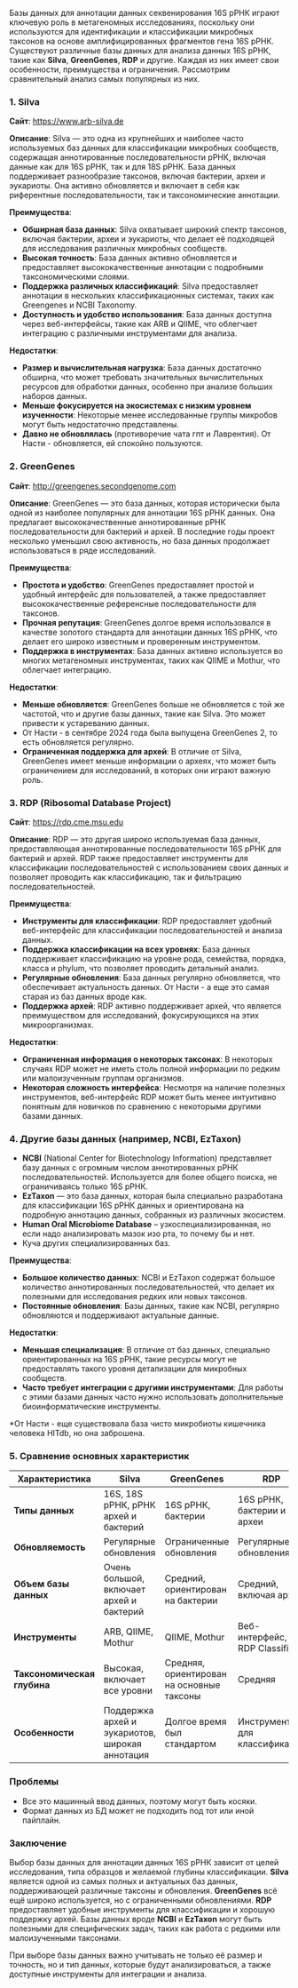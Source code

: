 Базы данных для аннотации данных секвенирования 16S рРНК играют ключевую роль в метагеномных исследованиях, поскольку они используются для идентификации и классификации микробных таксонов на основе амплифицированных фрагментов гена 16S рРНК. Существуют различные базы данных для анализа данных 16S рРНК, такие как **Silva**, **GreenGenes**, **RDP** и другие. Каждая из них имеет свои особенности, преимущества и ограничения. Рассмотрим сравнительный анализ самых популярных из них.

### 1. **Silva**

**Сайт**: <https://www.arb-silva.de>

**Описание**: Silva — это одна из крупнейших и наиболее часто используемых баз данных для классификации микробных сообществ, содержащая аннотированные последовательности рРНК, включая данные как для 16S рРНК, так и для 18S рРНК. База данных поддерживает разнообразие таксонов, включая бактерии, археи и эукариоты. Она активно обновляется и включает в себя как риферентные последовательности, так и таксономические аннотации.

**Преимущества**:

-   **Обширная база данных**: Silva охватывает широкий спектр таксонов, включая бактерии, археи и эукариоты, что делает её подходящей для исследования различных микробных сообществ.
-   **Высокая точность**: База данных активно обновляется и предоставляет высококачественные аннотации с подробными таксономическими слоями.
-   **Поддержка различных классификаций**: Silva предоставляет аннотации в нескольких классификационных системах, таких как Greengenes и NCBI Taxonomy.
-   **Доступность и удобство использования**: База данных доступна через веб-интерфейсы, такие как ARB и QIIME, что облегчает интеграцию с различными инструментами для анализа.

**Недостатки**:

-   **Размер и вычислительная нагрузка**: База данных достаточно обширна, что может требовать значительных вычислительных ресурсов для обработки данных, особенно при анализе больших наборов данных.
-   **Меньше фокусируется на экосистемах с низким уровнем изученности**: Некоторые менее исследованные группы микробов могут быть недостаточно представлены.
-   **Давно не обновлялась** (противоречие чата гпт и Лаврентия). От Насти - обновляется, ей спокойно пользуются.

### 2. **GreenGenes**

**Сайт**: <http://greengenes.secondgenome.com>

**Описание**: GreenGenes — это база данных, которая исторически была одной из наиболее популярных для аннотации 16S рРНК данных. Она предлагает высококачественные аннотированные рРНК последовательности для бактерий и архей. В последние годы проект несколько уменьшил свою активность, но база данных продолжает использоваться в ряде исследований.

**Преимущества**:

-   **Простота и удобство**: GreenGenes предоставляет простой и удобный интерфейс для пользователей, а также предоставляет высококачественные референсные последовательности для таксонов.
-   **Прочная репутация**: GreenGenes долгое время использовался в качестве золотого стандарта для аннотации данных 16S рРНК, что делает его широко известным и проверенным инструментом.
-   **Поддержка в инструментах**: База данных активно используется во многих метагеномных инструментах, таких как QIIME и Mothur, что облегчает интеграцию.

**Недостатки**:

-   **Меньше обновляется**: GreenGenes больше не обновляется с той же частотой, что и другие базы данных, такие как Silva. Это может привести к устареванию данных.
-   От Насти - в сентябре 2024 года была выпущена GreenGenes 2, то есть обновляется регулярно.
-   **Ограниченная поддержка для архей**: В отличие от Silva, GreenGenes имеет меньше информации о археях, что может быть ограничением для исследований, в которых они играют важную роль.

### 3. **RDP (Ribosomal Database Project)**

**Сайт**: <https://rdp.cme.msu.edu>

**Описание**: RDP — это другая широко используемая база данных, предоставляющая аннотированные последовательности 16S рРНК для бактерий и архей. RDP также предоставляет инструменты для классификации последовательностей с использованием своих данных и позволяет проводить как классификацию, так и фильтрацию последовательностей.

**Преимущества**:

-   **Инструменты для классификации**: RDP предоставляет удобный веб-интерфейс для классификации последовательностей и анализа данных.
-   **Поддержка классификации на всех уровнях**: База данных поддерживает классификацию на уровне рода, семейства, порядка, класса и phylum, что позволяет проводить детальный анализ.
-   **Регулярные обновления**: База данных регулярно обновляется, что обеспечивает актуальность данных. От Насти - а еще это самая старая из баз данных вроде как.
-   **Поддержка архей**: RDP активно поддерживает архей, что является преимуществом для исследований, фокусирующихся на этих микроорганизмах.

**Недостатки**:

-   **Ограниченная информация о некоторых таксонах**: В некоторых случаях RDP может не иметь столь полной информации по редким или малоизученным группам организмов.
-   **Некоторая сложность интерфейса**: Несмотря на наличие полезных инструментов, веб-интерфейс RDP может быть менее интуитивно понятным для новичков по сравнению с некоторыми другими базами данных.

### 4. Другие базы данных (например, NCBI, EzTaxon)

-   **NCBI** (National Center for Biotechnology Information) представляет базу данных с огромным числом аннотированных рРНК последовательностей. Используется для более общего поиска, не ограничиваясь только 16S рРНК.
-   **EzTaxon** — это база данных, которая была специально разработана для классификации 16S рРНК данных и ориентирована на подробную аннотацию данных, собранных из различных экосистем.
-   **Human Oral Microbiome Database** – узкоспециализированная, но если надо анализировать мазок изо рта, то почему бы и нет.
-   Куча других специализированных баз.

**Преимущества**:

-   **Большое количество данных**: NCBI и EzTaxon содержат большое количество аннотированных последовательностей, что делает их полезными для исследования редких или новых таксонов.
-   **Постоянные обновления**: Базы данных, такие как NCBI, регулярно обновляются и поддерживают актуальные данные.

**Недостатки**:

-   **Меньшая специализация**: В отличие от баз данных, специально ориентированных на 16S рРНК, такие ресурсы могут не предоставлять такого уровня детализации для микробных сообществ.
-   **Часто требует интеграции с другими инструментами**: Для работы с этими базами данных часто нужно использовать дополнительные биоинформатические инструменты.

\*От Насти - еще существовала база чисто микробиоты кишечника человека HITdb, но она заброшена.

### 5. **Сравнение основных характеристик**

| Характеристика | **Silva** | **GreenGenes** | **RDP** | **NCBI** | **EzTaxon** |
|------------|------------|------------|------------|------------|------------|
| **Типы данных** | 16S, 18S рРНК, рРНК архей и бактерий | 16S рРНК, бактерии | 16S рРНК, бактерии и археи | 16S рРНК, полный набор | 16S рРНК, бактерии |
| **Обновляемость** | Регулярные обновления | Ограниченные обновления | Регулярные обновления | Регулярные обновления | Регулярные обновления |
| **Объем базы данных** | Очень большой, включает архей и бактерий | Средний, ориентирован на бактерии | Средний, включая архей | Очень большой | Средний |
| **Инструменты** | ARB, QIIME, Mothur | QIIME, Mothur | Веб-интерфейс, RDP Classifier | BLAST, NCBI tools | Веб-интерфейс |
| **Таксономическая глубина** | Высокая, включает все уровни | Средняя, ориентирован на основные таксоны | Средняя | Очень высокая | Средняя |
| **Особенности** | Поддержка архей и эукариотов, широкая аннотация | Долгое время был стандартом | Инструменты для классификации | Всеобъемлющая база данных | Специализация на 16S рРНК |

### Проблемы

-   Все это машинный ввод данных, поэтому могут быть косяки.
-   Формат данных из БД может не подходить под тот или иной пайплайн.

### Заключение

Выбор базы данных для аннотации данных 16S рРНК зависит от целей исследования, типа образцов и желаемой глубины классификации. **Silva** является одной из самых полных и актуальных баз данных, поддерживающей различные таксоны и обновления. **GreenGenes** всё ещё широко используется, но с ограниченными обновлениями. **RDP** предоставляет удобные инструменты для классификации и хорошую поддержку архей. Базы данных вроде **NCBI** и **EzTaxon** могут быть полезными для специфических задач, таких как работа с редкими или малоизученными таксонами.

При выборе базы данных важно учитывать не только её размер и точность, но и тип данных, которые будут анализироваться, а также доступные инструменты для интеграции и анализа.
